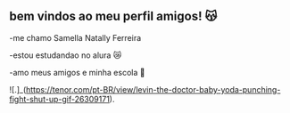 ## bem vindos ao meu perfil amigos! 😽

-me chamo Samella Natally Ferreira 

-estou estudandao no alura 😿

-amo meus amigos e minha escola 🥰


![.]_(https://tenor.com/pt-BR/view/levin-the-doctor-baby-yoda-punching-fight-shut-up-gif-26309171).
